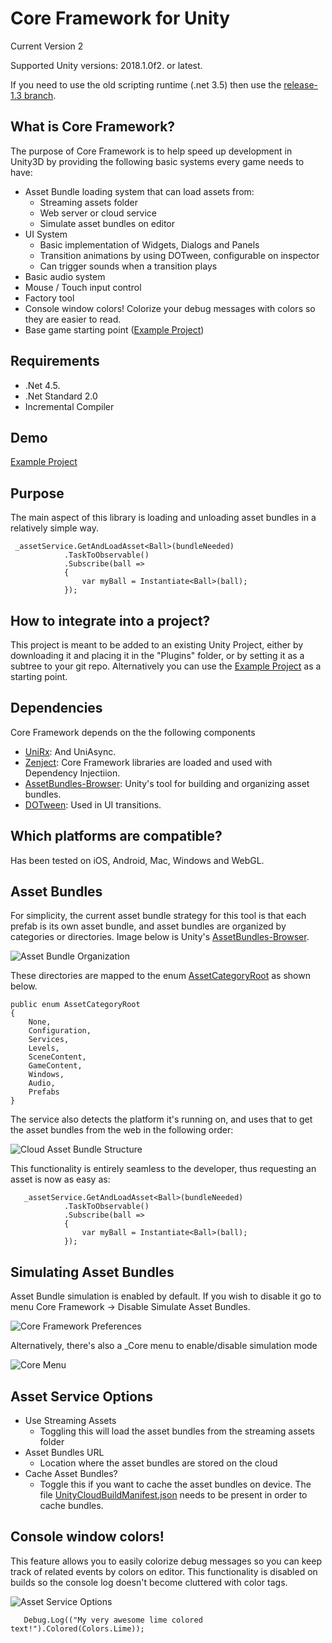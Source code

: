 # Core Framework for Unity

Current Version 2

Supported Unity versions: 2018.1.0f2. or latest.

If you need to use the old scripting runtime (.net 3.5) then use the [release-1.3 branch](https://github.com/nievesj/unity-core-project/tree/release-1.3).

What is Core Framework?
---
The purpose of Core Framework is to help speed up development in Unity3D by providing the following basic systems every game needs to have:
* Asset Bundle loading system that can load assets from:
	* Streaming assets folder
	* Web server or cloud service
	* Simulate asset bundles on editor
* UI System
	* Basic implementation of Widgets, Dialogs and Panels 
	* Transition animations by using DOTween, configurable on inspector
	* Can trigger sounds when a transition plays
* Basic audio system
* Mouse / Touch input control
* Factory tool
* Console window colors! Colorize your debug messages with colors so they are easier to read.
* Base game starting point ([Example Project](https://github.com/nievesj/unity_core_example))

Requirements
---
* .Net 4.5.
* .Net Standard 2.0
* Incremental Compiler

Demo
---
[Example Project](https://github.com/nievesj/unity_core_example)

Purpose
---
The main aspect of this library is loading and unloading asset bundles in a relatively simple way.

     _assetService.GetAndLoadAsset<Ball>(bundleNeeded)
                .TaskToObservable()
                .Subscribe(ball =>
                {
                    var myBall = Instantiate<Ball>(ball);
                });

How to integrate into a project?
---
This project is meant to be added to an existing Unity Project, either by downloading it and placing it in the "Plugins" folder, or by setting it as a subtree to your git repo. Alternatively you can use the [Example Project](https://github.com/nievesj/unity_core_example) as a starting point. 

Dependencies
---
Core Framework depends on the the following components
* [UniRx](https://github.com/neuecc/UniRx): And UniAsync. 
* [Zenject](https://github.com/modesttree/Zenject): Core Framework libraries are loaded and used with Dependency Injectiion.
* [AssetBundles-Browser](https://github.com/Unity-Technologies/AssetBundles-Browser): Unity's tool for building and organizing asset bundles. 
* [DOTween](https://github.com/Demigiant/dotween): Used in UI transitions.

Which platforms are compatible?
---
Has been tested on iOS, Android, Mac, Windows and WebGL.

Asset Bundles
---

For simplicity, the current asset bundle strategy for this tool is that each prefab is its own asset bundle, and asset bundles are organized by categories or directories. Image below is Unity's [AssetBundles-Browser](https://github.com/Unity-Technologies/AssetBundles-Browser).

![Asset Bundle Organization](http://www.josemnieves.com/unity/images/aborg.PNG)

 These directories are mapped to the enum [AssetCategoryRoot](https://github.com/nievesj/unity-core-project/blob/master/Services/AssetService/BundleRequest.cs#L97-L107) as shown below.

    public enum AssetCategoryRoot
	{
		None,
		Configuration,
		Services,
		Levels,
		SceneContent,
		GameContent,
		Windows,
		Audio,
		Prefabs
	}


The service also detects the platform it's running on, and uses that to get the asset bundles from the web in the following order: 

![Cloud Asset Bundle Structure](http://www.josemnieves.com/unity/images/webab.png)

This functionality is entirely seamless to the developer, thus requesting an asset is now as easy as:

       _assetService.GetAndLoadAsset<Ball>(bundleNeeded)
                .TaskToObservable()
                .Subscribe(ball =>
                {
                    var myBall = Instantiate<Ball>(ball);
                });

Simulating Asset Bundles
---
Asset Bundle simulation is enabled by default. If you wish to disable it go to menu Core Framework -> Disable Simulate Asset Bundles.

![Core Framework Preferences](http://www.josemnieves.com/unity/images/preferences.png)

Alternatively, there's also a _Core menu to enable/disable simulation mode

![Core Menu](http://www.josemnieves.com/unity/images/coremenu.png)

Asset Service Options
---
* Use Streaming Assets
	* Toggling this will load the asset bundles from the streaming assets folder
* Asset Bundles URL
	* Location where the asset bundles are stored on the cloud
* Cache Asset Bundles?
	* Toggle this if you want to cache the asset bundles on device. The file [UnityCloudBuildManifest.json](https://docs.unity3d.com/Manual/UnityCloudBuildManifest.html) needs to be present in order to cache bundles. 

Console window colors!
---

This feature allows you to easily colorize debug messages so you can keep track of related events by colors on editor. This functionality is disabled on builds so the console log doesn't become cluttered with color tags. 

![Asset Service Options](http://www.josemnieves.com/unity/images/consolecolors.png)


       Debug.Log(("My very awesome lime colored text!").Colored(Colors.Lime));
